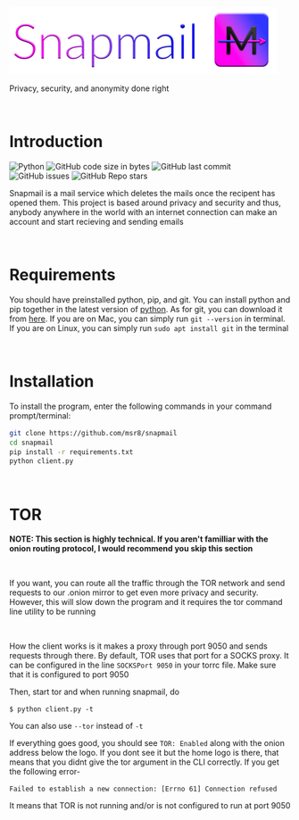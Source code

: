 ![Logo](ass/main.png)

Privacy, security, and anonymity done right

<br>

# Introduction

![Python](https://img.shields.io/badge/-Python-9cf?logo=python&style=plastic&logoColor=000066&labelColor=white) ![GitHub code size in bytes](https://img.shields.io/github/languages/code-size/msr8/snapmail?style=plastic) ![GitHub last commit](https://img.shields.io/github/last-commit/msr8/snapmail?style=plastic) ![GitHub issues](https://img.shields.io/github/issues/msr8/snapmail?style=plastic) ![GitHub Repo stars](https://img.shields.io/github/stars/msr8/snapmail?style=plastic) 

Snapmail is a mail service which deletes the mails once the recipent has opened them. This project is based around privacy and security and thus, anybody anywhere in the world with an internet connection can make an account and start recieving and sending emails

<br>

# Requirements

You should have preinstalled python, pip, and git. You can install python and pip together in the latest version of [python](https://www.python.org/downloads/). As for git, you can download it from [here](https://git-scm.com/). If you are on Mac, you can simply run `git --version` in terminal. If you are on Linux, you can simply run `sudo apt install git` in the terminal

<br>

# Installation

To install the program, enter the following commands in your command prompt/terminal:

```bash
git clone https://github.com/msr8/snapmail
cd snapmail
pip install -r requirements.txt
python client.py
```

<br>

# TOR

**NOTE: This section is highly technical. If you aren't familliar with the onion routing protocol, I would recommend you skip this section**

<br>

If you want, you can route all the traffic through the TOR network and send requests to our .onion mirror to get even more privacy and security. However, this will slow down the program and it requires the tor command line utility to be running

<br>

How the client works is it makes a proxy through port 9050 and sends requests through there. By default, TOR uses that port for a SOCKS proxy. It can be configured in the line `SOCKSPort 9050` in your torrc file. Make sure that it is configured to port 9050

Then, start tor and when running snapmail, do

```
$ python client.py -t
```

You can also use `--tor` instead of `-t`

If everything goes good, you should see `TOR: Enabled` along with the onion address below the logo. If you dont see it but the home logo is there, that means that you didnt give the tor argument in the CLI correctly. If you get the following error-

```
Failed to establish a new connection: [Errno 61] Connection refused
```

It means that TOR is not running and/or is not configured to run at port 9050




